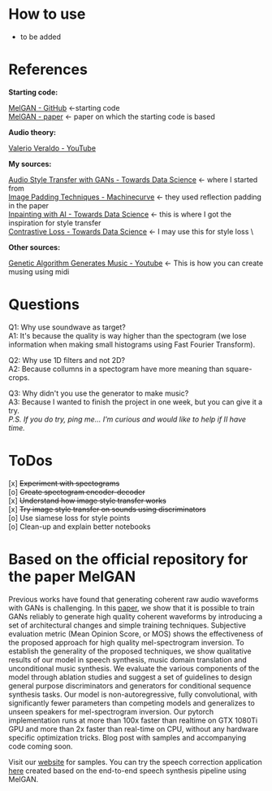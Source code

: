 # How to use
* to be added

# References

**Starting code:**

[MelGAN - GitHub](https://github.com/descriptinc/melgan-neurips) <-starting code \
[MelGAN - paper](https://arxiv.org/pdf/1910.06711.pdf) <- paper on which the starting code is based

**Audio theory:**

[Valerio Veraldo - YouTube](https://www.youtube.com/watch?v=iCwMQJnKk2c&list=PL-wATfeyAMNqIee7cH3q1bh4QJFAaeNv0&ab_channel=ValerioVelardo-TheSoundofAI)

**My sources:**

[Audio Style Transfer with GANs - Towards Data Science](https://towardsdatascience.com/voice-translation-and-audio-style-transfer-with-gans-b63d58f61854) <- where I started from\
[Image Padding Techniques - Machinecurve](https://www.machinecurve.com/index.php/2020/02/10/using-constant-padding-reflection-padding-and-replication-padding-with-keras/) <- they used reflection padding in the paper\
[Inpainting with AI - Towards Data Science](https://towardsdatascience.com/inpainting-with-ai-get-back-your-images-pytorch-a68f689128e5) <- this is where I got the inspiration for style transfer \
[Contrastive Loss - Towards Data Science](https://towardsdatascience.com/how-to-choose-your-loss-when-designing-a-siamese-neural-net-contrastive-triplet-or-quadruplet-ecba11944ec) <- I may use this for style loss \

**Other sources:**

[Genetic Algorithm Generates Music - Youtube](https://www.youtube.com/watch?v=aOsET8KapQQ&t=218s) <- This is how you can create musing using midi

# Questions

Q1: Why use soundwave as target? \
A1: It's because the quality is way higher than the spectogram (we lose information when making small histograms using Fast Fourier Transform).

Q2: Why use 1D filters and not 2D? \
A2: Because collumns in a spectogram have more meaning than square-crops.

Q3: Why didn't you use the generator to make music? \
A3: Because I wanted to finish the project in one week, but you can give it a try.\
*P.S. If you do try, ping me... I'm curious and would like to help if II have time.*
  
# ToDos

[x] <s>Experiment with spectograms</s> \
[o] <s>Create spectogram encoder-decoder</s> \
[x] <s>Understand how image style transfer works</s> \
[x] <s>Try image style transfer on sounds using discriminators</s> \
[o] Use siamese loss for style points \
[o] Clean-up and explain better notebooks

# **Based on** the official repository for the paper **MelGAN**

Previous works have found that generating coherent raw audio waveforms with GANs is challenging. In this [paper](https://arxiv.org/abs/1910.06711), we show that it is possible to train GANs reliably to generate high quality coherent waveforms by introducing a set of architectural changes and simple training techniques. Subjective evaluation metric (Mean Opinion Score, or MOS) shows the effectiveness of the proposed approach for high quality mel-spectrogram inversion. To establish the generality of the proposed techniques, we show qualitative results of our model in speech synthesis, music domain translation and unconditional music synthesis. We evaluate the various components of the model through ablation studies and suggest a set of guidelines to design general purpose discriminators and generators for conditional sequence synthesis tasks. Our model is non-autoregressive, fully convolutional, with significantly fewer parameters than competing models and generalizes to unseen speakers for mel-spectrogram inversion. Our pytorch implementation runs at more than 100x faster than realtime on GTX 1080Ti GPU and more than 2x faster than real-time on CPU, without any hardware specific optimization tricks. Blog post with samples and accompanying code coming soon.

Visit our [website](https://melgan-neurips.github.io) for samples. You can try the speech correction application [here](https://www.descript.com/overdub) created based on the end-to-end speech synthesis pipeline using MelGAN.